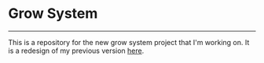 # Grow System

---

This is a repository for the new grow system project that I'm working on.  It is a redesign of my previous version [here][1].

[1]: https://github.com/jmw5598/gro-light-automation
